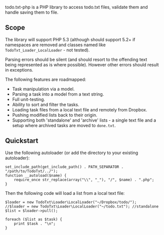 todo.txt-php is a PHP library to access todo.txt files, validate them
and handle saving them to file.

## Scope

The library will support PHP 5.3 (although should support 5.2+
if namespaces are removed and classes named like
`TodoTxt_Loader_LocalLoader` - not tested).

Parsing errors should be silent (and should resort to the offending text
being represented as is where possible). However other errors should
result in exceptions.

The following features are roadmapped:

*   Task manipulation via a model.
*   Parsing a task into a model from a text string.
*   Full unit-testing.
*   Ability to sort and filter the tasks.
*   Loading task files from a local text file and remotely from Dropbox.
*   Pushing modified lists back to their origin.
*   Supporting both 'standalone' and 'archive' lists - a single text
    file and a setup where archived tasks are moved to `done.txt`.

## Quickstart

Use the following autoloader (or add the directory to your existing 
autoloader):

    set_include_path(get_include_path() . PATH_SEPARATOR . "/path/to/TodoTxt/../");
    function __autoload($name) {
        require_once str_replace(array("\\", "_"), "/", $name) . ".php";
    }

Then the following code will load a list from a local text file:

    $loader = new TodoTxt\Loader\LocalLoader("~/Dropbox/todo/");
    //$loader = new TodoTxt\Loader\LocalLoader("~/todo.txt"); //standalone
    $list = $loader->pull();
    
    foreach ($list as $task) {
        print $task . "\n";
    }